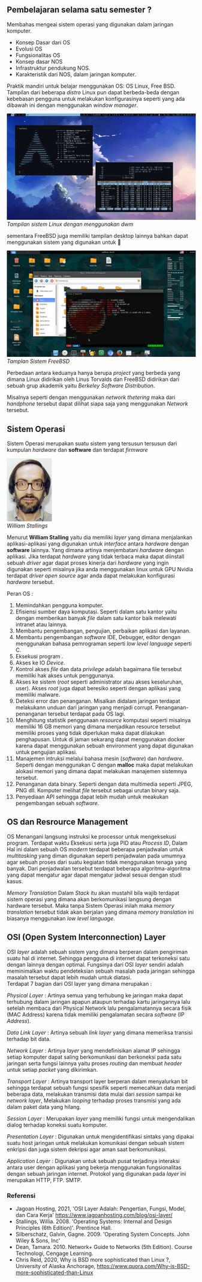 ## Pembelajaran selama satu semester ?

Membahas mengeai sistem operasi yang digunakan dalam jaringan komputer. <br>

- Konsep Dasar dari OS
- Evolusi OS 
- Fungsionalitas OS
- Konsep dasar NOS
- Infrastruktur pendukung NOS.
- Karakteristik dari NOS, dalam jaringan komputer.

Praktik mandiri untuk belajar menggunakan OS: OS Linux, Free BSD. Tampilan dari beberapa _distro_ Linux pun dapat berbeda-beda dengan kebebasan pengguna untuk melakukan konfigurasinya seperti yang ada dibawah ini dengan menggunakan _window manager_. 

![Linux](/images/archdwm.png) <br>
*Tampilan sistem Linux dengan menggunakan dwm*

sementara FreeBSD juga memiliki tampilan desktop lainnya bahkan dapat menggunakan sistem yang digunakan untuk  

![FreeBSD](/images/freeBSD_desktop.png) <br>
*Tamplan Sistem FreeBSD*

Perbedaan antara keduanya hanya berupa _project_ yang berbeda yang dimana Linux didirikan oleh Linus Torvalds dan FreeBSD didirikan dari sebuah grup akademik yaitu *Berkeley Software Distribution*.

Misalnya seperti dengan menggunakan _network thetering_ maka dari _handphone_ tersebut dapat dilihat siapa saja yang menggunakan _Network_ tersebut. 

## Sistem Operasi

Sistem Operasi merupakan suatu sistem yang tersusun tersusun dari kumpulan _hardware_ dan __software__ dan terdapat _firmware_ <br> 

![Image of William Stallings](/images/william-stallings.jpg)  <br>
*William Stallings*

Menurut __William Stalling__ yaitu dia memiliki _layer_ yang dimana menjalankan aplikasi-aplikasi yang digunakan untuk _interface_ antara _hardware_ dengan __software__ lainnya. Yang dimana artinya menjembatani _hardware_ dengan aplikasi. Jika terdapat _hardware_ yang tidak terbaca maka dapat diinstall sebuah _driver_ agar dapat proses kinerja dari _hardware_ yang ingin digunakan seperti misalnya jika anda menggunakan linux untuk GPU Nvidia terdapat _driver open source_ agar anda dapat melakukan konfigurasi _hardware_ tersebut.   

Peran OS : 

1. Memindahkan pengguna komputer.
2. Efisiensi sumber daya komputasi. Seperti dalam satu kantor yaitu dengan memberikan banyak _file_ dalam  satu kantor baik melewati intranet atau lainnya. 
3. Membantu pengembangan, pengujian, perbaikan aplikasi dan layanan.
4. Membantu pengembangan _software_ IDE, Debugger, editor dengan menggunakan bahasa pemrograman seperti _low level language_ seperti C.
5. Eksekusi program .
6. Akses ke IO _Device_.
7. Kontrol akses _file_ dan data _privilege_ adalah bagaimana file tersebut memiliki hak akses untuk penggunanya. 
8. Akses ke sistem (_root_ seperti administrator atau akses keseluruhan, user). Akses _root_ juga dapat beresiko seperti dengan aplikasi yang memiliki malware.
9. Deteksi error dan penanganan. Misalkan didalam jaringan terdapat melakukann unduan dari jaringan yang menjadi corrupt. Penanganan-penanganan tersebut terdapat pada OS lagi.
10. Menghitung statistik penggunaan _resource_ komputasi seperti misalnya memiliki 16 GB memori yang dimana menjadikan resource tersebut memiliki proses yang tidak diperlukan maka dapat dilakukan penghapusan. Untuk di jaman sekarang dapat menggunakan docker karena dapat menggunakan sebuah environment yang dapat digunakan untuk pengujian aplikasi.
11. Manajemen intruksi melalui bahasa mesin (_software_) dan _hardware_. Seperti dengan menggunakan C dengan __malloc__ maka dapat melakukan alokasi memori yang dimana dapat melakukan manajemen sistemnya tersebut.
12. Penanganan data binary. Seperti dengan data multimedia seperti JPEG, PNG dll. Komputer melihat _file_ tersebut sebagai urutan binary saja.
13. Penyediaan API sehingga dapat lebih mudah untuk meakukan pengembangan sebuah _software_.

## OS dan Resrource Management 

OS Menangani langsung instruksi ke processor untuk mengeksekusi program. Terdapat waktu Eksekusi serta juga PID atau _Process ID_, Dalam Hal ini dalam sebuah OS _modern_ terdapat beberapa penjadwalan untuk _multitasking_ yang diman digunakan seperti penjadwalan pada umumnya agar sebuah proses dari suatu kegiatan tidak menggunakan tenaga yang banyak. Dari penjadwalan tersebut terdapat beberapa algoritma-algoritma yang dapat mengatur agar dapat mengatur jadwal sesuai dengan studi kasus.

_Memory Translation_ Dalam _Stack_ itu akan mustahil bila wajib terdapat sistem operasi yang dimana akan berkomunikasi langsung dengan hardware tersebut. Maka tanpa Sistem Operasi inilah maka _memory translation_ tersebut tidak akan berjalan yang dimana _memory translation_ ini biasanya menggunakan _low level language_.

## OSI (Open System Interconnection) Layer 

OSI _layer_ adalah sebuah sistem yang dimana berperan dalam pengiriman suatu hal di internet. Sehingga pengguna di internet dapat terkoneksi satu dengan lainnya dengan optimal. Fungsinya dari OSI _layer_ sendiri adalah meminimalkan waktu pendeteksian sebuah masalah pada jaringan sehingga masalah tersebut dapat lebih mudah untuk diatasi.   
Terdapat 7 bagian dari OSI layer yang dimana merupakan : 

_Physical Layer_ : Artinya semua yang terhubung ke jaringan maka dapat terhubung dalam jaringan apapun ataupun terhadap kartu jaringannya lalu setelah membaca dari Physical Network lalu pengalamatannya secara fisik (MAC Address) karena tidak memiliki pengalamatan secara _software_ (IP _Address_).


_Data Link Layer_ : Artinya sebuah _link layer_ yang dimana memeriksa transisi terhadap bit data.

_Network Layer_ : Artinya _layer_ yang mendefinisikan alamat IP sehingga setiap komputer dapat saling berkomunikasi dan berkoneksi pada satu jaringan serta fungsi lainnya yaitu proses _routing_ dan membuat _header_ untuk setiap _packet_ yang dikirimkan.

_Transport Layer_ : Artinya transport layer berperan dalam menyalurkan bit sehingga terdapat sebuah fungsi spesifik seperti memecahkan data menjadi beberapa data, melakukan transmisi data mulai dari _session_ sampai ke _network layer_, Melakukan _looping_ terhadap proses transmisi yang ada dalam paket data yang hilang.  

_Session Layer_ : Merupakan _layer_ yang memiliki fungsi untuk mengendalikan dialog terhadap koneksi suatu komputer.

_Presentation Layer_ : Digunakan untuk mengidentifikasi sintaks yang dipakai suatu host jaringan untuk melakukan komunikasi dengan sebuah sistem enkripsi dan juga sistem dekripsi agar aman saat berkomunikasi.

_Application Layer_ : Digunakan untuk sebuah pusat terjadinya interaksi antara user dengan aplikasi yang bekerja menggunakan fungsionalitas dengan sebuah jaringan internet. Protokol yang digunakan pada _layer_ ini merupakan HTTP, FTP. SMTP.

### Referensi

- Jagoan Hosting, 2021, 'OSI Layer Adalah: Pengertian, Fungsi, Model, dan Cara Kerja' https://www.jagoanhosting.com/blog/osi-layer/ 
- Stallings, Willia. 2008. 'Operating Systems: Internal and Design Principles (6th Edition)'. Prentince Hall.
- Silberschatz, Galvin, Gagne. 2009. 'Operating System Concepts. John Wiley & Sons, Inc' 
- Dean, Tamara. 2010. Network+ Guide to Networks (5th Edition). Course Technologi, Cengage Learning.
- Chris Reid, 2020, Why is BSD more sophisticated than Linux ?, University of Alaska Anchorage, https://www.quora.com/Why-is-BSD-more-sophisticated-than-Linux
